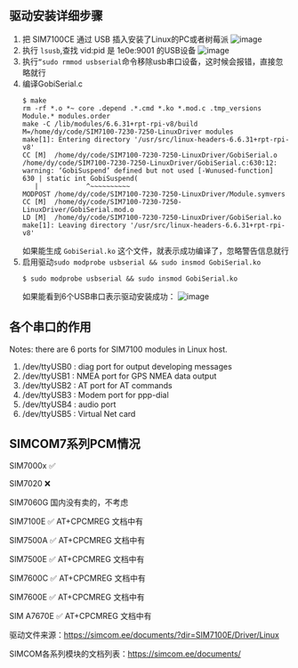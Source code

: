 ## 驱动安装详细步骤

1. 把 SIM7100CE 通过 USB 插入安装了Linux的PC或者树莓派
   ![image](https://github.com/user-attachments/assets/f705c9f0-4e38-4a19-81a2-9272930310f0)
2. 执行 `lsusb`,查找 vid:pid 是 1e0e:9001 的USB设备
   ![image](https://github.com/user-attachments/assets/e77ce146-f707-4b23-a409-4d219bd3bee4)
3. 执行`“sudo rmmod usbserial`命令移除usb串口设备，这时候会报错，直接忽略就行
4. 编译GobiSerial.c
   ```shell
   $ make
   rm -rf *.o *~ core .depend .*.cmd *.ko *.mod.c .tmp_versions Module.* modules.order
   make -C /lib/modules/6.6.31+rpt-rpi-v8/build M=/home/dy/code/SIM7100-7230-7250-LinuxDriver modules
   make[1]: Entering directory '/usr/src/linux-headers-6.6.31+rpt-rpi-v8'
   CC [M]  /home/dy/code/SIM7100-7230-7250-LinuxDriver/GobiSerial.o
   /home/dy/code/SIM7100-7230-7250-LinuxDriver/GobiSerial.c:630:12: warning: ‘GobiSuspend’ defined but not used [-Wunused-function]
   630 | static int GobiSuspend(
      |            ^~~~~~~~~~~
   MODPOST /home/dy/code/SIM7100-7230-7250-LinuxDriver/Module.symvers
   CC [M]  /home/dy/code/SIM7100-7230-7250-LinuxDriver/GobiSerial.mod.o
   LD [M]  /home/dy/code/SIM7100-7230-7250-LinuxDriver/GobiSerial.ko
   make[1]: Leaving directory '/usr/src/linux-headers-6.6.31+rpt-rpi-v8'
   
   ```
   如果能生成 `GobiSerial.ko` 这个文件，就表示成功编译了，忽略警告信息就行
5. 启用驱动`sudo modprobe usbserial && sudo insmod GobiSerial.ko`
   ```shell
   $ sudo modprobe usbserial && sudo insmod GobiSerial.ko
   ```
   如果能看到6个USB串口表示驱动安装成功：
   ![image](https://github.com/user-attachments/assets/4959b7d6-754e-42e1-a6e3-d890108d71e8)

## 各个串口的作用
Notes: there are 6 ports for SIM7100 modules in Linux host.
1) /dev/ttyUSB0 : diag port for output developing messages
2) /dev/ttyUSB1 : NMEA port for GPS NMEA data output
3) /dev/ttyUSB2 : AT port for AT commands
4) /dev/ttyUSB3 : Modem port for ppp-dial
5) /dev/ttyUSB4 : audio port
6) /dev/ttyUSB5 : Virtual Net card

## SIMCOM7系列PCM情况
SIM7000x	✅

SIM7020	❌

SIM7060G	国内没有卖的，不考虑

SIM7100E	✅ AT+CPCMREG 文档中有

SIM7500A	✅ AT+CPCMREG 文档中有

SIM7500E	✅ AT+CPCMREG 文档中有

SIM7600C	✅ AT+CPCMREG 文档中有

SIM7600E	✅ AT+CPCMREG 文档中有

SIM A7670E ✅ AT+CPCMREG 文档中有


驱动文件来源：https://simcom.ee/documents/?dir=SIM7100E/Driver/Linux

SIMCOM各系列模块的文档列表：https://simcom.ee/documents/
